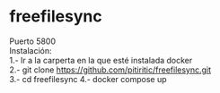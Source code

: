 # freefilesync
Puerto 5800    
Instalación:  
1.- Ir a la carperta en la que esté instalada docker  
2.- git clone https://github.com/pitiritic/freefilesync.git  
3.- cd freefilesync
4.- docker compose up
